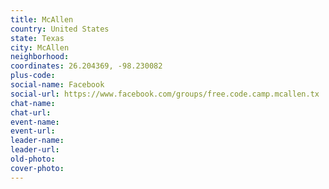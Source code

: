 ```yaml
---
title: McAllen
country: United States
state: Texas
city: McAllen
neighborhood: 
coordinates: 26.204369, -98.230082
plus-code:
social-name: Facebook
social-url: https://www.facebook.com/groups/free.code.camp.mcallen.tx
chat-name:
chat-url:
event-name:
event-url:
leader-name:
leader-url:
old-photo: 
cover-photo:
---
```

